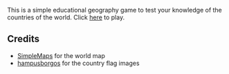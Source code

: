 This is a simple educational geography game to test your knowledge of the countries of the world. Click [here](https://camthehaxman.github.io/geoquiz/) to play.

## Credits
* [SimpleMaps](https://simplemaps.com/resources/svg-world) for the world map
* [hampusborgos](https://hampusborgos.github.io/country-flags/) for the country flag images
